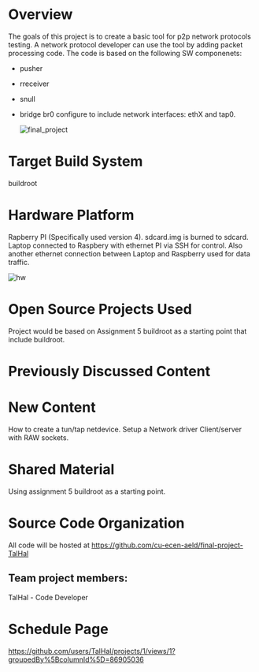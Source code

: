 
# Overview

The goals of this project is to create a basic tool for p2p network protocols testing.
A network protocol developer can use the tool by adding packet processing code.
The code is based on the following SW componenets:
- pusher
- rreceiver
- snull
- bridge br0 configure to include network interfaces: ethX and tap0.


   ![final_project](https://github.com/cu-ecen-aeld/final-project-TalHal/assets/67574645/67b24e26-0f7c-4142-ab7e-3852c8535e32)



# Target Build System
buildroot

# Hardware Platform
Rapberry PI (Specifically used version 4).
sdcard.img is burned to sdcard.
Laptop connected to Raspbery with ethernet PI via SSH for control.
Also another ethernet connection between Laptop and Raspberry used for data traffic.


![hw](https://github.com/cu-ecen-aeld/final-project-TalHal/assets/67574645/1fb4f603-0f04-4d7d-a07b-123c31ba1b99)


# Open Source Projects Used
Project would be based on Assignment 5 buildroot as a starting point that include buildroot.

# Previously Discussed Content

# New Content
How to create a tun/tap netdevice.
Setup a Network driver
Client/server with RAW sockets.

# Shared Material
Using assignment 5 buildroot as a starting point.

# Source Code Organization

All code will be hosted at https://github.com/cu-ecen-aeld/final-project-TalHal


## Team project members:

TalHal - Code Developer

# Schedule Page

https://github.com/users/TalHal/projects/1/views/1?groupedBy%5BcolumnId%5D=86905036
